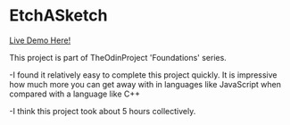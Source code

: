 # EtchASketch

[Live Demo Here!]("https://braymuk.github.io/EtchASketch/")

This project is part of TheOdinProject 'Foundations' series.


-I found it relatively easy to complete this project quickly. It is impressive how much more you can get away with in languages like JavaScript when compared with a language like C++


-I think this project took about 5 hours collectively.
